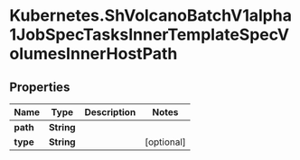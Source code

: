 # Kubernetes.ShVolcanoBatchV1alpha1JobSpecTasksInnerTemplateSpecVolumesInnerHostPath

## Properties

Name | Type | Description | Notes
------------ | ------------- | ------------- | -------------
**path** | **String** |  | 
**type** | **String** |  | [optional] 


